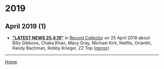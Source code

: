 # 2019

## April 2019 (1)

 - [**"LATEST NEWS 25.4.19"**](https://recordcollectormag.com/latest-news-25-4-19) in [Record Collector](https://recordcollectormag.com/) on 25 April 2019 about Billy Gibbons, Chaka Khan, Macy Gray, Michael Kirk, Netflix, Orianthi, Randy Bachman, Robby Krieger, ZZ Top ([mirror](https://web.archive.org/web/*/https://recordcollectormag.com/latest-news-25-4-19))

----

[Home](../)
